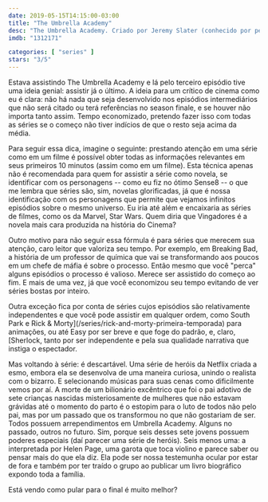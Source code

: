 ```yaml
---
date: 2019-05-15T14:15:00-03:00
title: "The Umbrella Academy"
desc: "The Umbrella Academy. Criado por Jeremy Slater (conhecido por péssimos trabalhos), com Ellen Page, Tom Hopper, David Castañeda e mais uma galerinha do barulho."
imdb: "1312171"

categories: [ "series" ]
stars: "3/5"
---
```

Estava assistindo The Umbrella Academy e lá pelo terceiro episódio tive uma ideia genial: assistir já o último. A ideia para um crítico de cinema como eu é clara: não há nada que seja desenvolvido nos episódios intermediários que não será citado ou terá referências no season finale, e se houver não importa tanto assim. Tempo economizado, pretendo fazer isso com todas as séries se o começo não tiver indícios de que o resto seja acima da média.

Para seguir essa dica, imagine o seguinte: prestando atenção em uma série como em um filme é possível obter todas as informações relevantes em seus primeiros 10 minutos (assim como em um filme). Esta técnica apenas não é recomendada para quem for assistir a série como novela, se identificar com os personagens -- como eu fiz no ótimo Sense8 -- o que me lembra que séries são, sim, novelas glorificadas, já que é nossa identificação com os personagens que permite que vejamos infinitos episódios sobre o mesmo universo. Eu iria até além e encaixaria as séries de filmes, como os da Marvel, Star Wars. Quem diria que Vingadores é a novela mais cara produzida na história do Cinema?

Outro motivo para não seguir essa fórmula é para séries que merecem sua atenção, caro leitor que valoriza seu tempo. Por exemplo, em Breaking Bad, a história de um professor de química que vai se transformando aos poucos em um chefe de máfia é sobre o processo. Então mesmo que você "perca" alguns episódios o processo é valioso. Merece ser assistido do começo ao fim. E mais de uma vez, já que você economizou seu tempo evitando de ver séries bostas por inteiro.

Outra exceção fica por conta de séries cujos episódios são relativamente independentes e que você pode assistir em qualquer ordem, como South Park e Rick & Morty](/series/rick-and-morty-primeira-temporada) para animações, ou até Easy por ser breve e que foge do padrão, e, claro, [Sherlock, tanto por ser independente e pela sua qualidade narrativa que instiga o espectador.

Mas voltando à série: é descartável. Uma série de heróis da Netflix criada a esmo, embora ela se desenvolva de uma maneira curiosa, unindo o realista com o bizarro. E selecionando músicas para suas cenas como dificilmente vemos por aí. A morte de um bilionário excêntrico que foi o pai adotivo de sete crianças nascidas misteriosamente de mulheres que não estavam grávidas até o momento do parto é o estopim para o luto de todos não pelo pai, mas por um passado que os transformou no que não gostariam de ser. Todos possuem arrependimentos em Umbrella Academy. Alguns no passado, outros no futuro. Sim, porque seis desses sete jovens possuem poderes especiais (daí parecer uma série de heróis). Seis menos uma: a interpretada por Helen Page, uma garota que toca violino e parece saber ou pensar mais do que ela diz. Ela pode ser nossa testemunha ocular por estar de fora e também por ter traído o grupo ao publicar um livro biográfico expondo toda a família.

Está vendo como pular para o final é muito melhor?
